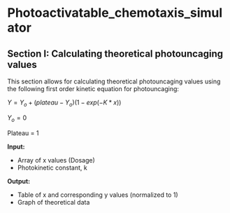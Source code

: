 # Photoactivatable_chemotaxis_simulator

## Section I: Calculating theoretical photouncaging values 

This section allows for calculating theoretical photouncaging values using the following first order kinetic equation for photouncaging: 

$Y = {Y_o} + (plateau-{Y_o})(1-exp(-K*x))$

${Y_o} = 0$

Plateau = 1

**Input:** 



*   Array of x values (Dosage)
*   Photokinetic constant, k 

**Output:** 


*   Table of x and corresponding y values (normalized to 1)
*   Graph of theoretical data

